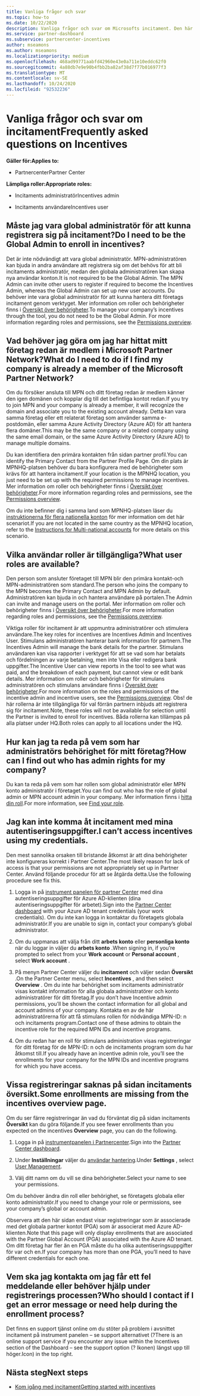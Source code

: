```yaml
---
title: Vanliga frågor och svar
ms.topic: how-to
ms.date: 10/22/2020
description: Vanliga frågor och svar om Microsofts incitament. Den här artikeln innehåller frågor om användar roller, hur du registrerar dig eller vad du kan göra om fel meddelanden.
ms.service: partner-dashboard
ms.subservice: partnercenter-incentives
author: mseamons
ms.author: mseamons
ms.localizationpriority: medium
ms.openlocfilehash: 468ad99771aabfd42960e43e0a711e10eddc62f0
ms.sourcegitcommit: 4a88db7e9e90b4fbb2ba82af38d7f77b016977f3
ms.translationtype: MT
ms.contentlocale: sv-SE
ms.lasthandoff: 10/24/2020
ms.locfileid: "92532236"
---
```

# <a name="frequently-asked-questions-on-incentives"></a><span data-ttu-id="d199a-104">Vanliga frågor och svar om incitament</span><span class="sxs-lookup"><span data-stu-id="d199a-104">Frequently asked questions on Incentives</span></span>

<span data-ttu-id="d199a-105">**Gäller för:**</span><span class="sxs-lookup"><span data-stu-id="d199a-105">**Applies to:**</span></span>

- <span data-ttu-id="d199a-106">Partnercenter</span><span class="sxs-lookup"><span data-stu-id="d199a-106">Partner Center</span></span>

<span data-ttu-id="d199a-107">**Lämpliga roller:**</span><span class="sxs-lookup"><span data-stu-id="d199a-107">**Appropriate roles:**</span></span>

- <span data-ttu-id="d199a-108">Incitaments administratör</span><span class="sxs-lookup"><span data-stu-id="d199a-108">Incentives admin</span></span>

- <span data-ttu-id="d199a-109">Incitaments användare</span><span class="sxs-lookup"><span data-stu-id="d199a-109">Incentives user</span></span>

## <a name="do-i-need-to-be-the-global-admin-to-enroll-in-incentives"></a><span data-ttu-id="d199a-110">Måste jag vara global administratör för att kunna registrera sig på incitament?</span><span class="sxs-lookup"><span data-stu-id="d199a-110">Do I need to be the Global Admin to enroll in incentives?</span></span>

<span data-ttu-id="d199a-111">Det är inte nödvändigt att vara global administratör. MPN-administratören kan bjuda in andra användare att registrera sig om det behövs för att bli incitaments administratör, medan den globala administratören kan skapa nya användar konton.</span><span class="sxs-lookup"><span data-stu-id="d199a-111">It is not required to be the Global Admin. The MPN Admin can invite other users to register if required to become the Incentives Admin, whereas the Global Admin can set up new user accounts.</span></span> <span data-ttu-id="d199a-112">Du behöver inte vara global administratör för att kunna hantera ditt företags incitament genom verktyget. Mer information om roller och behörigheter finns i [Översikt över behörigheter](permissions-overview.md).</span><span class="sxs-lookup"><span data-stu-id="d199a-112">To manage your company’s incentives through the tool, you do not need to be the Global Admin. For more information regarding roles and permissions, see the [Permissions overview](permissions-overview.md).</span></span>

## <a name="what-do-i-need-to-do-if-i-find-my-company-is-already-a-member-of-the-microsoft-partner-network"></a><span data-ttu-id="d199a-113">Vad behöver jag göra om jag har hittat mitt företag redan är medlem i Microsoft Partner Network?</span><span class="sxs-lookup"><span data-stu-id="d199a-113">What do I need to do if I find my company is already a member of the Microsoft Partner Network?</span></span>

<span data-ttu-id="d199a-114">Om du försöker ansluta till MPN och ditt företag redan är medlem känner den igen domänen och kopplar dig till det befintliga kontot redan.</span><span class="sxs-lookup"><span data-stu-id="d199a-114">If you try to join MPN and your company is already a member, it will recognize the domain and associate you to the existing account already.</span></span> <span data-ttu-id="d199a-115">Detta kan vara samma företag eller ett relaterat företag som använder samma e-postdomän, eller samma Azure Activity Directory (Azure AD) för att hantera flera domäner.</span><span class="sxs-lookup"><span data-stu-id="d199a-115">This may be the same company or a related company using the same email domain, or the same Azure Activity Directory (Azure AD) to manage multiple domains.</span></span>

<span data-ttu-id="d199a-116">Du kan identifiera den primära kontakten från sidan partner profil.</span><span class="sxs-lookup"><span data-stu-id="d199a-116">You can identify the Primary Contact from the Partner Profile Page.</span></span> <span data-ttu-id="d199a-117">Om din plats är MPNHQ-platsen behöver du bara konfigurera med de behörigheter som krävs för att hantera incitament.</span><span class="sxs-lookup"><span data-stu-id="d199a-117">If your location is the MPNHQ location, you just need to be set up with the required permissions to manage incentives.</span></span> <span data-ttu-id="d199a-118">Mer information om roller och behörigheter finns i [Översikt över behörigheter](permissions-overview.md).</span><span class="sxs-lookup"><span data-stu-id="d199a-118">For more information regarding roles and permissions, see the [Permissions overview](permissions-overview.md).</span></span>

<span data-ttu-id="d199a-119">Om du inte befinner dig i samma land som MPNHQ-platsen läser du [instruktionerna för flera nationella konton](https://support.microsoft.com/help/4515619/special-considerations-for-multi-national-partners-joining-the-microso) för mer information om det här scenariot.</span><span class="sxs-lookup"><span data-stu-id="d199a-119">If you are not located in the same country as the MPNHQ location, refer to the [Instructions for Multi-national accounts](https://support.microsoft.com/help/4515619/special-considerations-for-multi-national-partners-joining-the-microso) for more details on this scenario.</span></span>

## <a name="what-user-roles-are-available"></a><span data-ttu-id="d199a-120">Vilka användar roller är tillgängliga?</span><span class="sxs-lookup"><span data-stu-id="d199a-120">What user roles are available?</span></span>

<span data-ttu-id="d199a-121">Den person som ansluter företaget till MPN blir den primära kontakt-och MPN-administratören som standard.</span><span class="sxs-lookup"><span data-stu-id="d199a-121">The person who joins the company to the MPN becomes the Primary Contact and MPN Admin by default.</span></span> <span data-ttu-id="d199a-122">Administratören kan bjuda in och hantera användare på portalen.</span><span class="sxs-lookup"><span data-stu-id="d199a-122">The Admin can invite and manage users on the portal.</span></span> <span data-ttu-id="d199a-123">Mer information om roller och behörigheter finns i [Översikt över behörigheter](permissions-overview.md).</span><span class="sxs-lookup"><span data-stu-id="d199a-123">For more information regarding roles and permissions, see the [Permissions overview](permissions-overview.md).</span></span>

<span data-ttu-id="d199a-124">Viktiga roller för incitament är att uppmuntra administratörer och stimulera användare.</span><span class="sxs-lookup"><span data-stu-id="d199a-124">The key roles for incentives are Incentives Admin and Incentives User.</span></span> <span data-ttu-id="d199a-125">Stimulans administratören hanterar bank information för partnern.</span><span class="sxs-lookup"><span data-stu-id="d199a-125">The Incentives Admin will manage the bank details for the partner.</span></span> <span data-ttu-id="d199a-126">Stimulans användaren kan visa rapporter i verktyget för att se vad som har betalats och fördelningen av varje betalning, men inte Visa eller redigera bank uppgifter.</span><span class="sxs-lookup"><span data-stu-id="d199a-126">The Incentive User can view reports in the tool to see what was paid, and the breakdown of each payment, but cannot view or edit bank details.</span></span> <span data-ttu-id="d199a-127">Mer information om roller och behörigheter för stimulans administratören och stimulans användare finns i [Översikt över behörigheter](permissions-overview.md).</span><span class="sxs-lookup"><span data-stu-id="d199a-127">For more information on the roles and permissions of the incentive admin and incentive users, see the [Permissions overview](permissions-overview.md).</span></span> <span data-ttu-id="d199a-128">Obs! de här rollerna är inte tillgängliga för val förrän partnern inbjuds att registrera sig för incitament.</span><span class="sxs-lookup"><span data-stu-id="d199a-128">Note, these roles will not be available for selection until the Partner is invited to enroll for incentives.</span></span> <span data-ttu-id="d199a-129">Båda rollerna kan tillämpas på alla platser under HQ.</span><span class="sxs-lookup"><span data-stu-id="d199a-129">Both roles can apply to all locations under the HQ.</span></span>

## <a name="how-can-i-find-out-who-has-admin-rights-for-my-company"></a><span data-ttu-id="d199a-130">Hur kan jag ta reda på vem som har administratörs behörighet för mitt företag?</span><span class="sxs-lookup"><span data-stu-id="d199a-130">How can I find out who has admin rights for my company?</span></span>

<span data-ttu-id="d199a-131">Du kan ta reda på vem som har rollen som global administratör eller MPN konto administratör i företaget.</span><span class="sxs-lookup"><span data-stu-id="d199a-131">You can find out who has the role of global admin or MPN account admin in your company.</span></span> <span data-ttu-id="d199a-132">Mer information finns i [hitta din roll](/partner-center/find-your-role.md).</span><span class="sxs-lookup"><span data-stu-id="d199a-132">For more information, see [Find your role](/partner-center/find-your-role.md).</span></span>  

## <a name="i-cant-access-incentives-using-my-credentials"></a><span data-ttu-id="d199a-133">Jag kan inte komma åt incitament med mina autentiseringsuppgifter.</span><span class="sxs-lookup"><span data-stu-id="d199a-133">I can’t access incentives using my credentials.</span></span>

<span data-ttu-id="d199a-134">Den mest sannolika orsaken till bristande åtkomst är att dina behörigheter inte konfigureras korrekt i Partner Center.</span><span class="sxs-lookup"><span data-stu-id="d199a-134">The most likely reason for lack of access is that your permissions are not appropriately set up in Partner Center.</span></span> <span data-ttu-id="d199a-135">Använd följande procedur för att se åtgärda detta.</span><span class="sxs-lookup"><span data-stu-id="d199a-135">Use the following procedure see fix this.</span></span>

1. <span data-ttu-id="d199a-136">Logga in på [instrument panelen för partner Center](https://partner.microsoft.com/dashboard/) med dina autentiseringsuppgifter för Azure AD-klienten (dina autentiseringsuppgifter för arbetet).</span><span class="sxs-lookup"><span data-stu-id="d199a-136">Sign into the [Partner Center dashboard](https://partner.microsoft.com/dashboard/) with your Azure AD tenant credentials (your work credentials).</span></span> <span data-ttu-id="d199a-137">Om du inte kan logga in kontaktar du företagets globala administratör.</span><span class="sxs-lookup"><span data-stu-id="d199a-137">If you are unable to  sign in, contact your company’s global administrator.</span></span>

2. <span data-ttu-id="d199a-138">Om du uppmanas att välja från ditt **arbets konto** eller **personliga konto** när du loggar in väljer du **arbets konto** .</span><span class="sxs-lookup"><span data-stu-id="d199a-138">When signing in, if you’re prompted to select from your **Work account** or **Personal account** , select **Work account** .</span></span>

3. <span data-ttu-id="d199a-139">På menyn Partner Center väljer du **incitament** och väljer sedan **Översikt** .</span><span class="sxs-lookup"><span data-stu-id="d199a-139">On the Partner Center menu, select **Incentives** , and then select **Overview** .</span></span> <span data-ttu-id="d199a-140">Om du inte har behörighet som incitaments administratör visas kontakt information för alla globala administratörer och konto administratörer för ditt företag.</span><span class="sxs-lookup"><span data-stu-id="d199a-140">If you don’t have Incentive admin permissions,  you’ll be shown the contact information for all global and account admins of your company.</span></span> <span data-ttu-id="d199a-141">Kontakta en av de här administratörerna för att få stimulans rollen för nödvändiga MPN-ID: n och incitaments program.</span><span class="sxs-lookup"><span data-stu-id="d199a-141">Contact one of these admins to obtain the incentive role for the required MPN IDs and incentive programs.</span></span>

4. <span data-ttu-id="d199a-142">Om du redan har en roll för stimulans administration visas registreringar för ditt företag för de MPN-ID: n och de incitaments program som du har åtkomst till.</span><span class="sxs-lookup"><span data-stu-id="d199a-142">If you already have an incentive admin role, you’ll see the enrollments for your company for the MPN IDs and incentive programs for which you have access.</span></span>
 
## <a name="some-enrollments-are-missing-from-the-incentives-overview-page"></a><span data-ttu-id="d199a-143">Vissa registreringar saknas på sidan incitaments översikt.</span><span class="sxs-lookup"><span data-stu-id="d199a-143">Some enrollments are missing from the incentives overview page.</span></span>

<span data-ttu-id="d199a-144">Om du ser färre registreringar än vad du förväntat dig på sidan incitaments **Översikt** kan du göra följande.</span><span class="sxs-lookup"><span data-stu-id="d199a-144">If you see fewer enrollments than you expected on the incentives **Overview** page, you can do the following.</span></span>

1. <span data-ttu-id="d199a-145">Logga in på [instrumentpanelen i Partnercenter](https://partner.microsoft.com/dashboard/).</span><span class="sxs-lookup"><span data-stu-id="d199a-145">Sign into the [Partner Center dashboard](https://partner.microsoft.com/dashboard/).</span></span>

2. <span data-ttu-id="d199a-146">Under **Inställningar** väljer du [användar hantering](https://partner.microsoft.com/pcv/users).</span><span class="sxs-lookup"><span data-stu-id="d199a-146">Under **Settings** , select [User Management](https://partner.microsoft.com/pcv/users).</span></span>

3. <span data-ttu-id="d199a-147">Välj ditt namn om du vill se dina behörigheter.</span><span class="sxs-lookup"><span data-stu-id="d199a-147">Select your name to see your permissions.</span></span> 

<span data-ttu-id="d199a-148">Om du behöver ändra din roll eller behörighet, se företagets globala eller konto administratör.</span><span class="sxs-lookup"><span data-stu-id="d199a-148">If you need to change your role or permissions, see your company’s global or account admin.</span></span>

<span data-ttu-id="d199a-149">Observera att den här sidan endast visar registreringar som är associerade med det globala partner kontot (PGA) som är associerat med Azure AD-klienten.</span><span class="sxs-lookup"><span data-stu-id="d199a-149">Note that this page will only display enrollments that are associated with the Partner Global Account (PGA) associated with the Azure AD tenant.</span></span> <span data-ttu-id="d199a-150">Om ditt företag har fler än en PGA måste du ha olika autentiseringsuppgifter för var och en.</span><span class="sxs-lookup"><span data-stu-id="d199a-150">If your company has more than one PGA, you’ll need to have different credentials for each one.</span></span>

## <a name="who-should-i-contact-if-i-get-an-error-message-or-need-help-during-the-enrollment-process"></a><span data-ttu-id="d199a-151">Vem ska jag kontakta om jag får ett fel meddelande eller behöver hjälp under registrerings processen?</span><span class="sxs-lookup"><span data-stu-id="d199a-151">Who should I contact if I get an error message or need help during the enrollment process?</span></span>

<span data-ttu-id="d199a-152">Det finns en support tjänst online om du stöter på problem i avsnittet incitament på instrument panelen – se support alternativet (?</span><span class="sxs-lookup"><span data-stu-id="d199a-152">There is an online support service if you encounter any issue within the Incentives section of the Dashboard – see the support option (?</span></span> <span data-ttu-id="d199a-153">Ikonen) längst upp till höger.</span><span class="sxs-lookup"><span data-stu-id="d199a-153">Icon) in the top right.</span></span>

## <a name="next-steps"></a><span data-ttu-id="d199a-154">Nästa steg</span><span class="sxs-lookup"><span data-stu-id="d199a-154">Next steps</span></span>

- [<span data-ttu-id="d199a-155">Kom igång med incitament</span><span class="sxs-lookup"><span data-stu-id="d199a-155">Getting started with incentives</span></span>](incentives-get-started-intro.md)

